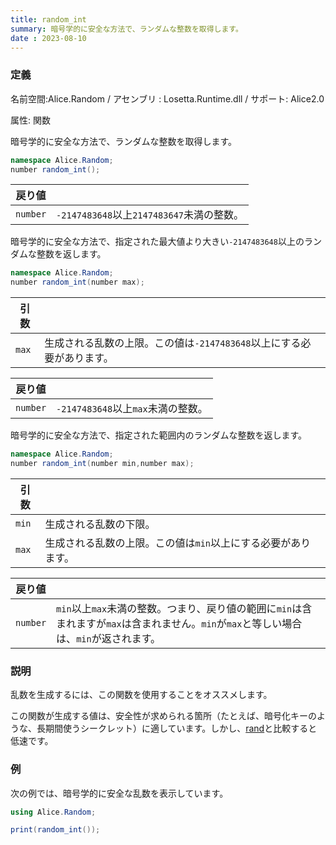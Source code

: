 ```yaml
---
title: random_int
summary: 暗号学的に安全な方法で、ランダムな整数を取得します。
date : 2023-08-10
---
```

### 定義
名前空間:Alice.Random / アセンブリ : Losetta.Runtime.dll / サポート: Alice2.0

属性: 関数

暗号学的に安全な方法で、ランダムな整数を取得します。

```cs title="AliceScript"
namespace Alice.Random;
number random_int();
```

|戻り値| |
|-|-|
|`number`|`-2147483648`以上`2147483647`未満の整数。|

暗号学的に安全な方法で、指定された最大値より大きい`-2147483648`以上のランダムな整数を返します。

```cs title="AliceScript"
namespace Alice.Random;
number random_int(number max);
```

|引数| |
|-|-|
|`max`|生成される乱数の上限。この値は`-2147483648`以上にする必要があります。|

|戻り値| |
|-|-|
|`number`|`-2147483648`以上`max`未満の整数。|

暗号学的に安全な方法で、指定された範囲内のランダムな整数を返します。

```cs title="AliceScript"
namespace Alice.Random;
number random_int(number min,number max);
```

|引数| |
|-|-|
|`min`|生成される乱数の下限。|
|`max`|生成される乱数の上限。この値は`min`以上にする必要があります。|

|戻り値| |
|-|-|
|`number`|`min`以上`max`未満の整数。つまり、戻り値の範囲に`min`は含まれますが`max`は含まれません。`min`が`max`と等しい場合は、`min`が返されます。|

### 説明
乱数を生成するには、この関数を使用することをオススメします。

この関数が生成する値は、安全性が求められる箇所（たとえば、暗号化キーのような、長期間使うシークレット）に適しています。しかし、[rand](./rand.md)と比較すると低速です。

### 例
次の例では、暗号学的に安全な乱数を表示しています。

```cs title="AliceScript"
using Alice.Random;

print(random_int());
```